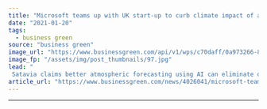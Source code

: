 ```yaml
---
title: "Microsoft teams up with UK start-up to curb climate impact of aircraft contrails"
date: "2021-01-20"
tags: 
  - business green
source: "business green"
image_url: "https://www.businessgreen.com/api/v1/wps/c70daff/0a973266-8ee0-48d1-8894-619231282911/1/contrails-aircraft-aviation-plane-iStock-154925378-185x114.jpg"
image_fp: "/assets/img/post_thumbnails/97.jpg"
lead: "
 Satavia claims better atmospheric forecasting using AI can eliminate or offset up to 60 per cent of aviation industry's climate impact ..."
article_url: "https://www.businessgreen.com/news/4026041/microsoft-teams-uk-start-curb-climate-impact-aircraft-contrails"
---
```


---
